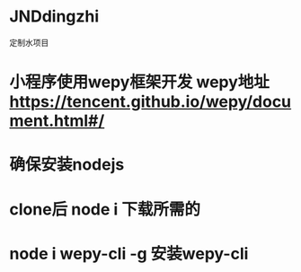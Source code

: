 # JNDdingzhi
定制水项目
# 小程序使用wepy框架开发 wepy地址 https://tencent.github.io/wepy/document.html#/
# 确保安装nodejs
# clone后 node i 下载所需的
# node i wepy-cli -g 安装wepy-cli
